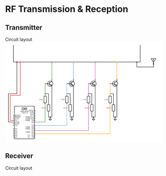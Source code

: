 # RF Transmission & Reception


## Transmitter

Circuit layout
![](https://github.com/makaufmanUI/IoT/blob/main/FinalProject/RF/transmitter_circuit.png)


## Receiver

Circuit layout

